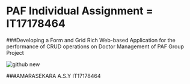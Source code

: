 # PAF Individual Assignment = IT17178464


###Developing a Form and Grid Rich Web-based Application for the performance of CRUD operations on Doctor Management of PAF Group Project



![github new](https://user-images.githubusercontent.com/61614265/81166764-ad6ff380-8fb1-11ea-9658-7ade0ecd21df.PNG)


###AMARASEKARA A.S.Y  IT17178464
